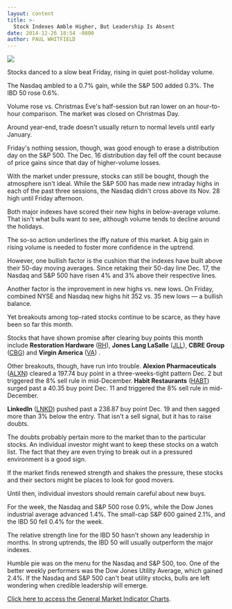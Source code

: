 ```yaml
---
layout: content
title: >-
  Stock Indexes Amble Higher, But Leadership Is Absent
date: 2014-12-26 18:54 -0800
author: PAUL WHITFIELD
---
```






![](https://www.investors.com/wp-content/uploads/ibd-migrated-images/MPv_141229_635552046064313615.png)










Stocks danced to a slow beat Friday, rising in quiet post-holiday volume.


The Nasdaq ambled to a 0.7% gain, while the S&P 500 added 0.3%. The IBD 50 rose 0.6%.


Volume rose vs. Christmas Eve's half-session but ran lower on an hour-to-hour comparison. The market was closed on Christmas Day.


Around year-end, trade doesn't usually return to normal levels until early January.


Friday's nothing session, though, was good enough to erase a distribution day on the S&P 500. The Dec. 16 distribution day fell off the count because of price gains since that day of higher-volume losses.


With the market under pressure, stocks can still be bought, though the atmosphere isn't ideal. While the S&P 500 has made new intraday highs in each of the past three sessions, the Nasdaq didn't cross above its Nov. 28 high until Friday afternoon.


Both major indexes have scored their new highs in below-average volume. That isn't what bulls want to see, although volume tends to decline around the holidays.


The so-so action underlines the iffy nature of this market. A big gain in rising volume is needed to foster more confidence in the uptrend.


However, one bullish factor is the cushion that the indexes have built above their 50-day moving averages. Since retaking their 50-day line Dec. 17, the Nasdaq and S&P 500 have risen 4% and 3% above their respective lines.


Another factor is the improvement in new highs vs. new lows. On Friday, combined NYSE and Nasdaq new highs hit 352 vs. 35 new lows — a bullish balance.


Yet breakouts among top-rated stocks continue to be scarce, as they have been so far this month.


Stocks that have shown promise after clearing buy points this month include **Restoration Hardware** ([RH](https://research.investors.com/quote.aspx?symbol=RH)), **Jones Lang LaSalle** ([JLL](https://research.investors.com/quote.aspx?symbol=JLL)), **CBRE Group** ([CBG](https://research.investors.com/quote.aspx?symbol=CBG)) and **Virgin America** ([VA](https://research.investors.com/quote.aspx?symbol=VA)) .


Other breakouts, though, have run into trouble. **Alexion Pharmaceuticals** ([ALXN](https://research.investors.com/quote.aspx?symbol=ALXN)) cleared a 197.74 buy point in a three-weeks-tight pattern Dec. 2 but triggered the 8% sell rule in mid-December. **Habit Restaurants** ([HABT](https://research.investors.com/quote.aspx?symbol=HABT)) surged past a 40.35 buy point Dec. 11 and triggered the 8% sell rule in mid-December.


**LinkedIn** ([LNKD](https://research.investors.com/quote.aspx?symbol=LNKD)) pushed past a 238.87 buy point Dec. 19 and then sagged more than 3% below the entry. That isn't a sell signal, but it has to raise doubts.


The doubts probably pertain more to the market than to the particular stocks. An individual investor might want to keep these stocks on a watch list. The fact that they are even trying to break out in a pressured environment is a good sign.


If the market finds renewed strength and shakes the pressure, these stocks and their sectors might be places to look for good movers.


Until then, individual investors should remain careful about new buys.


For the week, the Nasdaq and S&P 500 rose 0.9%, while the Dow Jones industrial average advanced 1.4%. The small-cap S&P 600 gained 2.1%, and the IBD 50 fell 0.4% for the week.


The relative strength line for the IBD 50 hasn't shown any leadership in months. In strong uptrends, the IBD 50 will usually outperform the major indexes.


Humble pie was on the menu for the Nasdaq and S&P 500, too. One of the better weekly performers was the Dow Jones Utility Average, which gained 2.4%. If the Nasdaq and S&P 500 can't beat utility stocks, bulls are left wondering when credible leadership will emerge.


[Click here to access the General Market Indicator Charts](https://www.investors.com/pdf/GMI_122914.pdf).




